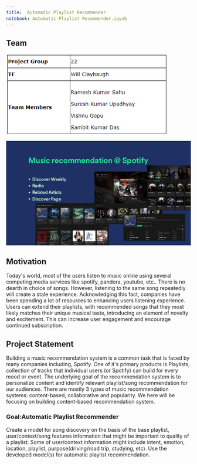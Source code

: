 ```yaml
---
title:  Automatic Playlist Recommender
notebook: Automatic Playlist Recommender.ipynb
---
```


## Team

![png](common_files/team.png)


![png](common_files/spotify%20logo.png)


## Motivation

Today&apos;s world, most of the users listen to music online using several competing media services  like spotify, pandora, youtube, etc.. There is no dearth in choice of songs. However, listening to the same song repeatedly will create a stale experience. Acknowledging this fact, companies have been spending a lot of resources to enhancing users listening experience.  Users can extend their playlists, with recommended songs that they most likely matches their unique musical taste, introducing an element of novelty and excitement. This can increase user engagement and encourage continued subscription.

## Project Statement

Building a music recommendation system is a common task that is faced by many companies including, Spotify. One of it&apos;s primary products is Playlists, collection of tracks that individual users (or Spotify) can build for every mood or event. The underlying goal of the recommendation system is to personalize content and identify relevant playlist/song recommendation for our audiences. 
There are mostly 3 types of music recommendation systems: content-based, collaborative and popularity. We here will be focusing on building content-based recommendation system.

### Goal:Automatic Playlist Recommender
Create a model for song discovery on the basis of the base playlist, user/context/song features information that might be important to quality of a playlist. Some of user/context information might include intent, emotion, location, playlist, purpose(driving/road trip, studying, etc). Use the developed model(s) for automatic playlist recommendation.